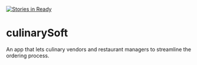 [![Stories in Ready](https://badge.waffle.io/dvicklund/culinarySoft.png?label=ready&title=Ready)](https://waffle.io/dvicklund/culinarySoft)
# culinarySoft
An app that lets culinary vendors and restaurant managers to streamline the ordering process.

